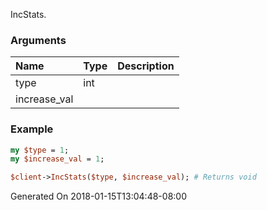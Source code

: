 IncStats.
### Arguments
**Name**|**Type**|**Description**
:---|:---|:---
type|int|
increase_val||

### Example

```perl
my $type = 1;
my $increase_val = 1;

$client->IncStats($type, $increase_val); # Returns void
```


Generated On 2018-01-15T13:04:48-08:00